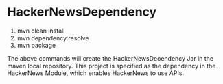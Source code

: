 # HackerNewsDependency

1. mvn clean install
2. mvn dependency:resolve
3. mvn package

The above commands will create the HackerNewsDeoendency Jar in the maven local repository. This project is specified as the dependency in the HackerNews Module, which enables HackerNews to use APIs. 